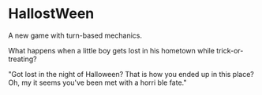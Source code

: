 # HallostWeen

A new game with turn-based mechanics.


What happens when a little boy gets lost in his hometown while trick-or-treating?

"Got lost in the night of Halloween? That is how you ended up in this place? 
Oh, my it seems you've been met with a horri ble fate."
